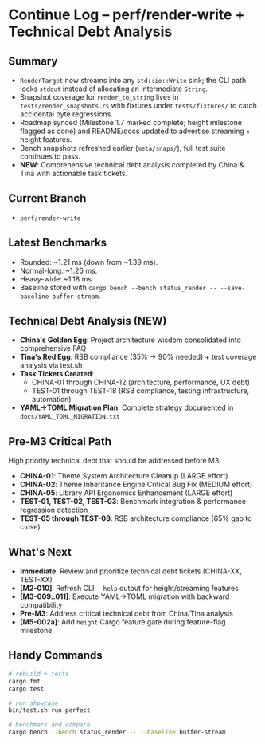 # Continue Log – perf/render-write + Technical Debt Analysis

## Summary
- `RenderTarget` now streams into any `std::io::Write` sink; the CLI path locks `stdout` instead of allocating an intermediate `String`.
- Snapshot coverage for `render_to_string` lives in `tests/render_snapshots.rs` with fixtures under `tests/fixtures/` to catch accidental byte regressions.
- Roadmap synced (Milestone 1.7 marked complete; height milestone flagged as done) and README/docs updated to advertise streaming + height features.
- Bench snapshots refreshed earlier (`meta/snaps/`), full test suite continues to pass.
- **NEW**: Comprehensive technical debt analysis completed by China & Tina with actionable task tickets.

## Current Branch
- `perf/render-write`

## Latest Benchmarks
- Rounded: ~1.21 ms (down from ~1.39 ms).
- Normal-long: ~1.26 ms.
- Heavy-wide: ~1.18 ms.
- Baseline stored with `cargo bench --bench status_render -- --save-baseline buffer-stream`.

## Technical Debt Analysis (NEW)
- **China's Golden Egg**: Project architecture wisdom consolidated into comprehensive FAQ
- **Tina's Red Egg**: RSB compliance (35% → 90% needed) + test coverage analysis via test.sh
- **Task Tickets Created**:
  - CHINA-01 through CHINA-12 (architecture, performance, UX debt)
  - TEST-01 through TEST-18 (RSB compliance, testing infrastructure, automation)
- **YAML→TOML Migration Plan**: Complete strategy documented in `docs/YAML_TOML_MIGRATION.txt`

## Pre-M3 Critical Path
High priority technical debt that should be addressed before M3:
- **CHINA-01**: Theme System Architecture Cleanup (LARGE effort)
- **CHINA-02**: Theme Inheritance Engine Critical Bug Fix (MEDIUM effort)
- **CHINA-05**: Library API Ergonomics Enhancement (LARGE effort)
- **TEST-01, TEST-02, TEST-03**: Benchmark integration & performance regression detection
- **TEST-05 through TEST-08**: RSB architecture compliance (65% gap to close)

## What's Next
- **Immediate**: Review and prioritize technical debt tickets (CHINA-XX, TEST-XX)
- **[M2-010]**: Refresh CLI `--help` output for height/streaming features
- **[M3-009..011]**: Execute YAML→TOML migration with backward compatibility
- **Pre-M3**: Address critical technical debt from China/Tina analysis
- **[M5-002a]**: Add `height` Cargo feature gate during feature-flag milestone

## Handy Commands
```bash
# rebuild + tests
cargo fmt
cargo test

# run showcase
bin/test.sh run perfect

# benchmark and compare
cargo bench --bench status_render -- --baseline buffer-stream
```
